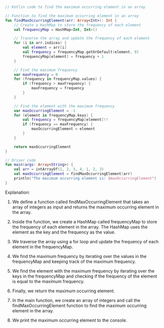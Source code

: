 ```kotlin
// Kotlin code to find the maximum occurring element in an array

// Function to find the maximum occurring element in an array
fun findMaxOccurringElement(arr: Array<Int>): Int {
    // Create a HashMap to store the frequency of each element
    val frequencyMap = HashMap<Int, Int>()

    // Traverse the array and update the frequency of each element
    for (i in arr.indices) {
        val element = arr[i]
        val frequency = frequencyMap.getOrDefault(element, 0)
        frequencyMap[element] = frequency + 1
    }

    // Find the maximum frequency
    var maxFrequency = 0
    for (frequency in frequencyMap.values) {
        if (frequency > maxFrequency) {
            maxFrequency = frequency
        }
    }

    // Find the element with the maximum frequency
    var maxOccurringElement = -1
    for (element in frequencyMap.keys) {
        val frequency = frequencyMap[element]!!
        if (frequency == maxFrequency) {
            maxOccurringElement = element
        }
    }

    return maxOccurringElement
}

// Driver code
fun main(args: Array<String>) {
    val arr = intArrayOf(1, 2, 3, 4, 1, 2, 3)
    val maxOccurringElement = findMaxOccurringElement(arr)
    println("The maximum occurring element is: $maxOccurringElement")
}
```

Explanation:

1. We define a function called findMaxOccurringElement that takes an array of integers as input and returns the maximum occurring element in the array.

2. Inside the function, we create a HashMap called frequencyMap to store the frequency of each element in the array. The HashMap uses the element as the key and the frequency as the value.

3. We traverse the array using a for loop and update the frequency of each element in the frequencyMap.

4. We find the maximum frequency by iterating over the values in the frequencyMap and keeping track of the maximum frequency.

5. We find the element with the maximum frequency by iterating over the keys in the frequencyMap and checking if the frequency of the element is equal to the maximum frequency.

6. Finally, we return the maximum occurring element.

7. In the main function, we create an array of integers and call the findMaxOccurringElement function to find the maximum occurring element in the array.

8. We print the maximum occurring element to the console.